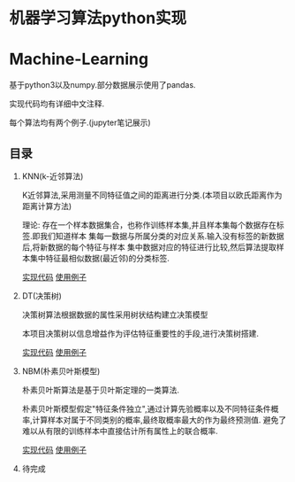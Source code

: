 # 机器学习算法python实现
# Machine-Learning
基于python3以及numpy.部分数据展示使用了pandas.

实现代码均有详细中文注释.

每个算法均有两个例子.(jupyter笔记展示)

## 目录
1.  KNN(k-近邻算法)
    
    K近邻算法,采用测量不同特征值之间的距离进行分类.(本项目以欧氏距离作为距离计算方法)
   
    理论: 
    存在一个样本数据集合，也称作训练样本集,并且样本集每个数据存在标签.即我们知道样本
    集每一数据与所属分类的对应关系.输入没有标签的新数据后,将新数据的每个特征与样本
    集中数据对应的特征进行比较,然后算法提取样本集中特征最相似数据(最近邻)的分类标签.
   
    [实现代码](KNN/KNN.py)  [使用例子](KNN.ipynb) 
   
2.  DT(决策树)
   
    决策树算法根据数据的属性采用树状结构建立决策模型
    
    本项目决策树以信息增益作为评估特征重要性的手段,进行决策树搭建.
    
    [实现代码](KNN/KNN.py) [使用例子](DT.ipynb)
   
3.  NBM(朴素贝叶斯模型)
    
    朴素贝叶斯算法是基于贝叶斯定理的一类算法.
    
    朴素贝叶斯模型假定"特征条件独立",通过计算先验概率以及不同特征条件概率,计算样本对属于不同类别的概率,最终取概率最大的作为最终预测值.
    避免了难以从有限的训练样本中直接估计所有属性上的联合概率.

    [实现代码](KNN/KNN.py) [使用例子](NBM.ipynb)

4. 待完成
